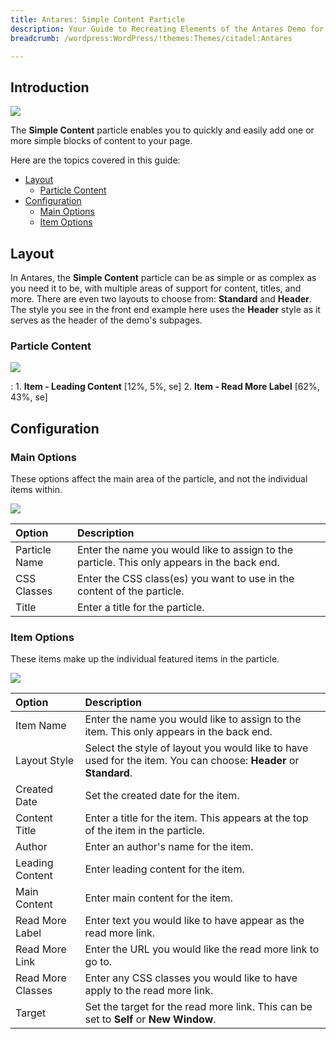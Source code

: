 ```yaml
---
title: Antares: Simple Content Particle
description: Your Guide to Recreating Elements of the Antares Demo for WordPress
breadcrumb: /wordpress:WordPress/!themes:Themes/citadel:Antares

---
```


## Introduction

![](assets/particle_simple1.jpeg)

The **Simple Content** particle enables you to quickly and easily add one or more simple blocks of content to your page.

Here are the topics covered in this guide:

* [Layout](#layout)
    - [Particle Content](#particle-content)
* [Configuration](#configuration)
    - [Main Options](#main-options)
    - [Item Options](#item-options)

## Layout

In Antares, the **Simple Content** particle can be as simple or as complex as you need it to be, with multiple areas of support for content, titles, and more. There are even two layouts to choose from: **Standard** and **Header**. The style you see in the front end example here uses the **Header** style as it serves as the header of the demo's subpages.

### Particle Content

![](assets/particle_simple1.jpeg)

:   1. **Item - Leading Content** [12%, 5%, se]
    2. **Item - Read More Label** [62%, 43%, se]

## Configuration

### Main Options 

These options affect the main area of the particle, and not the individual items within.

![](assets/particle_simple2.jpeg)

| Option        | Description                                                                                 |
| :-----        | :-----                                                                                      |
| Particle Name | Enter the name you would like to assign to the particle. This only appears in the back end. |
| CSS Classes   | Enter the CSS class(es) you want to use in the content of the particle.                     |
| Title         | Enter a title for the particle.                                                             |


### Item Options

These items make up the individual featured items in the particle.

![](assets/particle_simple3.jpeg)

| Option            | Description                                                                                                      |
| :-----            | :-----                                                                                                           |
| Item Name         | Enter the name you would like to assign to the item. This only appears in the back end.                          |
| Layout Style      | Select the style of layout you would like to have used for the item. You can choose: **Header** or **Standard**. |
| Created Date      | Set the created date for the item.                                                                               |
| Content Title     | Enter a title for the item. This appears at the top of the item in the particle.                                 |
| Author            | Enter an author's name for the item.                                                                             |
| Leading Content   | Enter leading content for the item.                                                                              |
| Main Content      | Enter main content for the item.                                                                                 |
| Read More Label   | Enter text you would like to have appear as the read more link.                                                  |
| Read More Link    | Enter the URL you would like the read more link to go to.                                                        |
| Read More Classes | Enter any CSS classes you would like to have apply to the read more link.                                        |
| Target            | Set the target for the read more link. This can be set to **Self** or **New Window**.                            |

